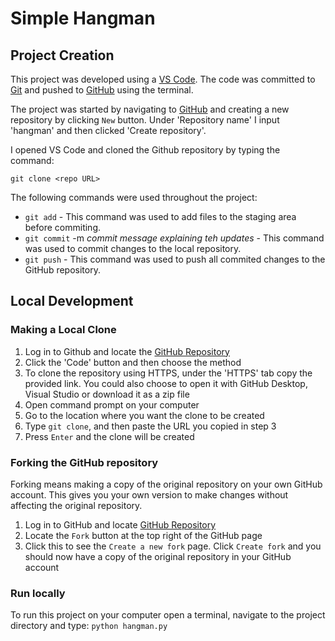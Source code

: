 # Simple Hangman

## Project Creation

This project was developed using a [VS Code](https://code.visualstudio.com/). The code was committed to [Git](https://git-scm.com) and pushed to [GitHub](https://github.com) using the terminal.

The project was started by navigating to [GitHub](https://github.com) and creating a new repository by clicking `New` button. Under 'Repository name' I input 'hangman' and then clicked 'Create repository'.

I opened VS Code and cloned the Github repository by typing the command: 
```
git clone <repo URL>
```

The following commands were used throughout the project:
* `git add` - This command was used to add files to the staging area before commiting.
* `git commit` -m *commit message explaining teh updates* - This command was used to commit changes to the local repository.
* `git push` - This command was used to push all commited changes to the GitHub repository.

## Local Development
### Making a Local Clone

1. Log in  to Github and locate the [GitHub Repository](https://github.com/BogdanCatalin-Iacob/hangman)
2. Click the 'Code' button and then choose the method
3. To clone the repository using HTTPS, under the 'HTTPS' tab copy the provided link. You could also choose to open it with GitHub Desktop, Visual Studio or download it as a zip file
4. Open command prompt on your computer
5. Go to the location where you want the clone to be created
6. Type `git clone`, and then paste the URL you copied in step 3
7. Press `Enter` and the clone will be created

### Forking the GitHub repository

Forking means making a copy of the original repository on your own GitHub account.
This gives you your own version to make changes without affecting the original repository.

1. Log in to GitHub and locate [GitHub Repository](https://github.com/BogdanCatalin-Iacob/hangman)
2. Locate the `Fork` button at the top right of the GitHub page
3. Click this to see the `Create a new fork` page. Click `Create fork` and you should now have a copy of the original repository in your GitHub account

### Run locally
To run this project on your computer open a terminal, navigate to the project directory and type:
```python hangman.py```